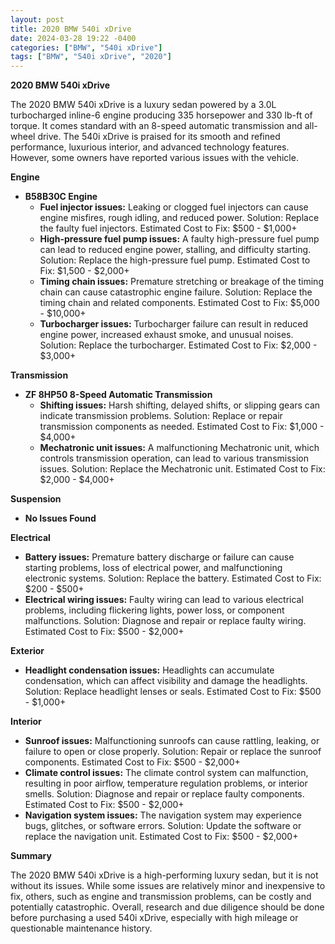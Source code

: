 ```yaml
---
layout: post
title: 2020 BMW 540i xDrive
date: 2024-03-28 19:22 -0400
categories: ["BMW", "540i xDrive"]
tags: ["BMW", "540i xDrive", "2020"]
---
```

**2020 BMW 540i xDrive**

The 2020 BMW 540i xDrive is a luxury sedan powered by a 3.0L turbocharged inline-6 engine producing 335 horsepower and 330 lb-ft of torque. It comes standard with an 8-speed automatic transmission and all-wheel drive. The 540i xDrive is praised for its smooth and refined performance, luxurious interior, and advanced technology features. However, some owners have reported various issues with the vehicle.

**Engine**

* **B58B30C Engine**
    * **Fuel injector issues:** Leaking or clogged fuel injectors can cause engine misfires, rough idling, and reduced power. Solution: Replace the faulty fuel injectors. Estimated Cost to Fix: $500 - $1,000+
    * **High-pressure fuel pump issues:** A faulty high-pressure fuel pump can lead to reduced engine power, stalling, and difficulty starting. Solution: Replace the high-pressure fuel pump. Estimated Cost to Fix: $1,500 - $2,000+
    * **Timing chain issues:** Premature stretching or breakage of the timing chain can cause catastrophic engine failure. Solution: Replace the timing chain and related components. Estimated Cost to Fix: $5,000 - $10,000+
    * **Turbocharger issues:** Turbocharger failure can result in reduced engine power, increased exhaust smoke, and unusual noises. Solution: Replace the turbocharger. Estimated Cost to Fix: $2,000 - $3,000+

**Transmission**

* **ZF 8HP50 8-Speed Automatic Transmission**
    * **Shifting issues:** Harsh shifting, delayed shifts, or slipping gears can indicate transmission problems. Solution: Replace or repair transmission components as needed. Estimated Cost to Fix: $1,000 - $4,000+
    * **Mechatronic unit issues:** A malfunctioning Mechatronic unit, which controls transmission operation, can lead to various transmission issues. Solution: Replace the Mechatronic unit. Estimated Cost to Fix: $2,000 - $4,000+

**Suspension**

* **No Issues Found**

**Electrical**

* **Battery issues:** Premature battery discharge or failure can cause starting problems, loss of electrical power, and malfunctioning electronic systems. Solution: Replace the battery. Estimated Cost to Fix: $200 - $500+
* **Electrical wiring issues:** Faulty wiring can lead to various electrical problems, including flickering lights, power loss, or component malfunctions. Solution: Diagnose and repair or replace faulty wiring. Estimated Cost to Fix: $500 - $2,000+

**Exterior**

* **Headlight condensation issues:** Headlights can accumulate condensation, which can affect visibility and damage the headlights. Solution: Replace headlight lenses or seals. Estimated Cost to Fix: $500 - $1,000+

**Interior**

* **Sunroof issues:** Malfunctioning sunroofs can cause rattling, leaking, or failure to open or close properly. Solution: Repair or replace the sunroof components. Estimated Cost to Fix: $500 - $2,000+
* **Climate control issues:** The climate control system can malfunction, resulting in poor airflow, temperature regulation problems, or interior smells. Solution: Diagnose and repair or replace faulty components. Estimated Cost to Fix: $500 - $2,000+
* **Navigation system issues:** The navigation system may experience bugs, glitches, or software errors. Solution: Update the software or replace the navigation unit. Estimated Cost to Fix: $500 - $2,000+

**Summary**

The 2020 BMW 540i xDrive is a high-performing luxury sedan, but it is not without its issues. While some issues are relatively minor and inexpensive to fix, others, such as engine and transmission problems, can be costly and potentially catastrophic. Overall, research and due diligence should be done before purchasing a used 540i xDrive, especially with high mileage or questionable maintenance history.
